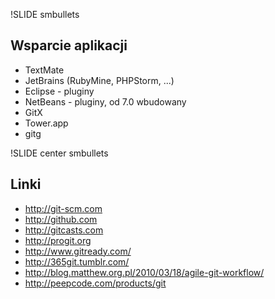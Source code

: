 !SLIDE smbullets
## Wsparcie aplikacji ##
  * TextMate
  * JetBrains (RubyMine, PHPStorm, ...)
  * Eclipse - pluginy
  * NetBeans - pluginy, od 7.0 wbudowany
  * GitX
  * Tower.app
  * gitg 


!SLIDE center smbullets

## Linki ##

  * http://git-scm.com
  * http://github.com
  * http://gitcasts.com
  * http://progit.org
  * http://www.gitready.com/
  * http://365git.tumblr.com/
  * http://blog.matthew.org.pl/2010/03/18/agile-git-workflow/
  * http://peepcode.com/products/git
